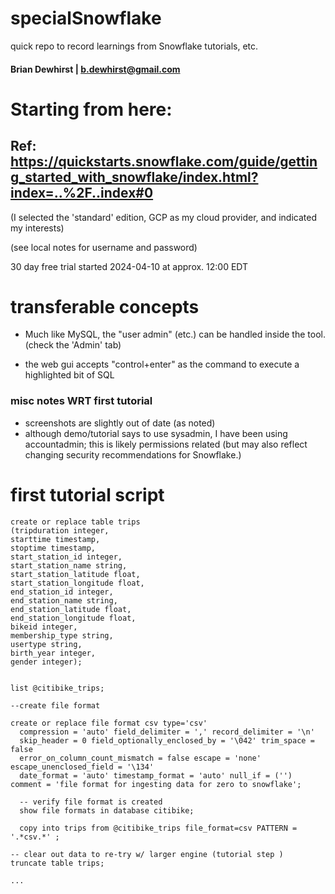 # specialSnowflake
quick repo to record learnings from Snowflake tutorials, etc.

#### Brian Dewhirst | b.dewhirst@gmail.com

# Starting from here:
## Ref: https://quickstarts.snowflake.com/guide/getting_started_with_snowflake/index.html?index=..%2F..index#0

(I selected the 'standard' edition, GCP as my cloud provider, and indicated my interests)

(see local notes for username and password)

30 day free trial started 2024-04-10 at approx. 12:00 EDT


# transferable concepts

- Much like MySQL, the "user admin" (etc.) can be handled inside the tool. (check the 'Admin' tab)

- the web gui accepts "control+enter" as the command to execute a highlighted bit of SQL

### misc notes WRT first tutorial
- screenshots are slightly out of date (as noted)
- although demo/tutorial says to use sysadmin, I have been using accountadmin; this is likely permissions related (but may also reflect changing security recommendations for Snowflake.)

# first tutorial script

```
create or replace table trips
(tripduration integer,
starttime timestamp,
stoptime timestamp,
start_station_id integer,
start_station_name string,
start_station_latitude float,
start_station_longitude float,
end_station_id integer,
end_station_name string,
end_station_latitude float,
end_station_longitude float,
bikeid integer,
membership_type string,
usertype string,
birth_year integer,
gender integer);


list @citibike_trips;

--create file format

create or replace file format csv type='csv'
  compression = 'auto' field_delimiter = ',' record_delimiter = '\n'
  skip_header = 0 field_optionally_enclosed_by = '\042' trim_space = false
  error_on_column_count_mismatch = false escape = 'none' escape_unenclosed_field = '\134'
  date_format = 'auto' timestamp_format = 'auto' null_if = ('') comment = 'file format for ingesting data for zero to snowflake';

  -- verify file format is created
  show file formats in database citibike;

  copy into trips from @citibike_trips file_format=csv PATTERN = '.*csv.*' ;

-- clear out data to re-try w/ larger engine (tutorial step )
truncate table trips;

...
```
